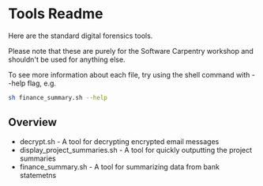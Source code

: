 # Tools Readme

Here are the standard digital forensics tools.

Please note that these are purely for the Software Carpentry workshop and shouldn't be used for anything else.

To see more information about each file, try using the shell command with --help flag, e.g.

```bash
sh finance_summary.sh --help
```

## Overview
- decrypt.sh - A tool for decrypting encrypted email messages
- display_project_summaries.sh - A tool for quickly outputting the project summaries
- finance_summary.sh - A tool for summarizing data from bank statemetns

